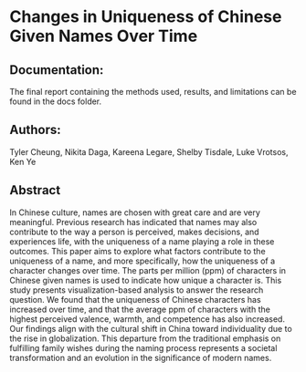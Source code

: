 # Changes in Uniqueness of Chinese Given Names Over Time

## Documentation:
The final report containing the methods used, results, and limitations can be found in the docs folder.

## Authors: 
Tyler Cheung, Nikita Daga, Kareena Legare, Shelby Tisdale, Luke Vrotsos, Ken Ye

## Abstract
In Chinese culture, names are chosen with great care and are very meaningful. Previous research has indicated that names may also contribute to the way a person is perceived, makes decisions, and experiences life, with the uniqueness of a name playing a role in these outcomes. This paper aims to explore what factors contribute to the uniqueness of a name, and more specifically, how the uniqueness of a character changes over time. The parts per million (ppm) of characters in Chinese given names is used to indicate how unique a character is. This study presents visualization-based analysis to answer the research question. We found that the uniqueness of Chinese characters has increased over time, and that the average ppm of characters with the highest perceived valence, warmth, and competence has also increased. Our findings align with the cultural shift in China toward individuality due to the rise in globalization. This departure from the traditional emphasis on fulfilling family wishes during the naming process represents a societal transformation and an evolution in the significance of modern names.
